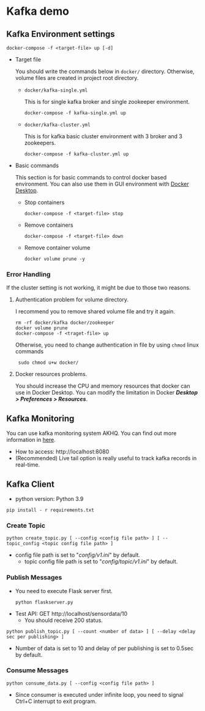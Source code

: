 # Kafka demo
## Kafka Environment settings

```shell
docker-compose -f <target-file> up [-d]
```
* Target file

    You should write the commands below in `docker/` directory. Otherwise, volume files are created in project root directory.
    * `docker/kafka-single.yml`
  
        This is for single kafka broker and single zookeeper environment.
        ```shell
      docker-compose -f kafka-single.yml up
        ```

    * `docker/kafka-cluster.yml`
    
        This is for kafka basic cluster environment with 3 broker and 3 zookeepers.
      ```shell
      docker-compose -f kafka-cluster.yml up
        ```
* Basic commands
    
    This section is for basic commands to control docker based environment. You can also use them in GUI environment with [Docker Desktop](https://www.docker.com/products/docker-desktop/).
  * Stop containers
     ```shell
    docker-compose -f <target-file> stop
    ```
  * Remove containers
     ```shell
    docker-compose -f <target-file> down
    ```
  * Remove container volume
     ```shell
    docker volume prune -y
    ```

### Error Handling
If the cluster setting is not working, it might be due to those two reasons.
1. Authentication problem for volume directory.
    
    I recommend you to remove shared volume file and try it again.
    ```shell
   rm -rf docker/kafka docker/zookeeper
   docker volume prune
   docker-compose -f <traget-file> up
   ```
   Otherwise, you need to change authentication in file by using `chmod` linux commands
   ```shell
    sudo chmod u+w docker/
    ```
   
2. Docker resources problems.
        
    You should increase the CPU and memory resources that docker can use in Docker Desktop. You can modify the limitation in Docker **_Desktop > Preferences > Resources_**.

## Kafka Monitoring
You can use kafka monitoring system AKHQ. You can find out more information in [here](https://akhq.io/).
* How to access: http://localhost:8080
* (Recommended) Live tail option is really useful to track kafka records in real-time.

## Kafka Client
* python version: Python 3.9
```shell
pip install - r requirements.txt
```
### Create Topic
```shell
python create_topic.py [ --config <config file path> ] [ --topic_config <topic config file path> ]
```
* config file path is set to "_config/v1.ini_" by default.
  * topic config file path is set to "_config/topic/v1.ini_" by default.

### Publish Messages
* You need to execute Flask server first.
    ```
  python flaskserver.py
  ```
* Test API: GET http://localhost/sensordata/10
  * You should receive 200 status.
```shell
python publish_topic.py [ --count <number of data> ] [ --delay <delay sec per publishing> ]
```
* Number of data is set to 10 and delay of per publishing is set to 0.5sec by default.

### Consume Messages

```shell
python consume_data.py [ --config <config file path> ]
```

* Since consumer is executed under infinite loop, you need to signal Ctrl+C interrupt to exit program.